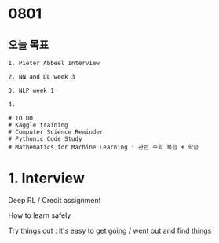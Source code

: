 # 0801
## 오늘 목표
```
1. Pieter Abbeel Interview

2. NN and DL week 3

3. NLP week 1

4. 

# TO DO
# Kaggle training
# Computer Science Reminder
# Pythonic Code Study
# Mathematics for Machine Learning : 관련 수학 복습 + 학습
```

# 1. Interview
Deep RL / Credit assignment

How to learn safely

Try things out : it's easy to get going
/ went out and find things

